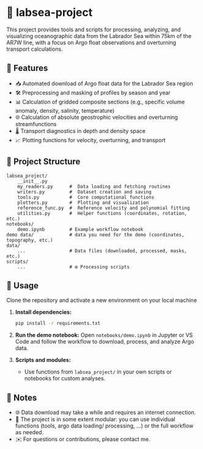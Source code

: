 # 🌊 labsea-project

This project provides tools and scripts for processing, analyzing, and visualizing oceanographic data from the Labrador Sea within 75km of the AR7W line, with a focus on Argo float observations and overturning transport calculations.

## 🚀 Features

* 📥 Automated download of Argo float data for the Labrador Sea region
* 🛠️ Preprocessing and masking of profiles by season and year
* 📊 Calculation of gridded composite sections (e.g., specific volume anomaly, density, salinity, temperature)
* 🌐 Calculation of absolute geostrophic velocities and overturning streamfunctions
* 🌡️ Transport diagnostics in depth and density space
* 📈 Plotting functions for velocity, overturning, and transport

## 📂 Project Structure

```
labsea_project/
    __init__.py
    my_readers.py      #  Data loading and fetching routines
    writers.py         #  Dataset creation and saving
    tools.py           #  Core computational functions
    plotters.py        #  Plotting and visualization
    reference_func.py  #  Reference velocity and polynomial fitting
    utilities.py       #  Helper functions (coordinates, rotation, etc.)
notebooks/
    demo.ipynb         # Example workflow notebook
demo data/             # data you need for the demo (coordinates, topography, etc.)
data/
    ...                # Data files (downloaded, processed, masks, etc.)
scripts/
    ...                # ⚙️ Processing scripts
```

## 🔧 Usage

Clone the repository and activate a new environment on your local machine

1. **Install dependencies:**

   ```bash
   pip install -r requirements.txt
   ```

2. **Run the demo notebook:**
   Open `notebooks/demo.ipynb` in Jupyter or VS Code and follow the workflow to download, process, and analyze Argo data.

3. **Scripts and modules:**

   * Use functions from `labsea_project/` in your own scripts or notebooks for custom analyses.

## 📌 Notes

* 🌐 Data download may take a while and requires an internet connection.
* 🧩 The project is in some extent modular: you can use individual functions (tools, argo data loading/ processing, ...) or the full workflow as needed.
* ✉️ For questions or contributions, please contact me.
